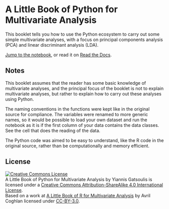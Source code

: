 # A Little Book of Python for Multivariate Analysis

This booklet tells you how to use the Python ecosystem to carry out some simple multivariate analyses, with a focus on principal components analysis (PCA) and linear discriminant analysis (LDA).

[Jump to the notebook](https://github.com/yianni/a_little_book_of_python_for_multivariate_analysis/blob/master/a_little_book_of_python_for_multivariate_analysis.ipynb), or read it on [Read the Docs](http://python-for-multivariate-analysis.readthedocs.org).

## Notes

This booklet assumes that the reader has some basic knowledge of multivariate analyses, and the principal focus of the booklet is not to explain multivariate analyses, but rather to explain how to carry out these analyses using Python.

The naming conventions in the functions were kept like in the original source for compliance. The variables were renamed to more generic names, so it would be possible to load your own dataset and run the notebook as it is if the first column of your data contains the data classes. See the cell that does the reading of the data.

The Python code was aimed to be easy to understand, like the R code in the original source, rather than be computationally and memory efficient.

## License

<a rel="license" href="http://creativecommons.org/licenses/by-sa/4.0/"><img alt="Creative Commons License" style="border-width:0" src="https://i.creativecommons.org/l/by-sa/4.0/88x31.png" /></a><br /><span xmlns:dct="http://purl.org/dc/terms/" property="dct:title">A Little Book of Python for Multivariate Analysis</span> by <span xmlns:cc="http://creativecommons.org/ns#" property="cc:attributionName">Yiannis Gatsoulis</span> is licensed under a <a rel="license" href="http://creativecommons.org/licenses/by-sa/4.0/">Creative Commons Attribution-ShareAlike 4.0 International License</a>.<br />Based on a work at <a xmlns:dct="http://purl.org/dc/terms/" href="https://little-book-of-r-for-multivariate-analysis.readthedocs.org/en/latest/src/multivariateanalysis.html" rel="dct:source">A Little Book of R for Multivariate Analysis</a> by Avril Coghlan licensed under [CC-BY-3.0](http://creativecommons.org/licenses/by/3.0/).

